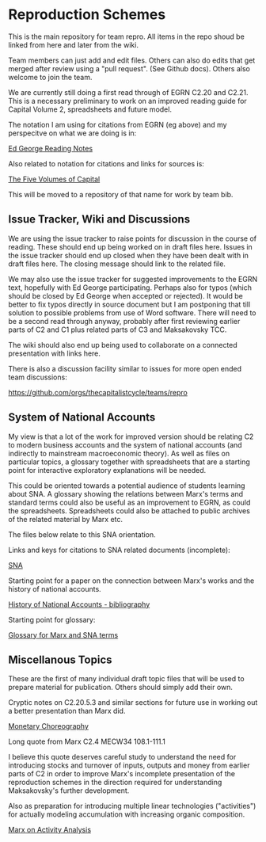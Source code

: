 # Reproduction Schemes

This is the main repository for team repro. All items in the repo shoud be linked from here and later from the wiki.

Team members can just add and edit files. Others can also do edits that get merged after review using a "pull request".
(See Github docs). Others also welcome to join the team.

We are currently still doing a first read through of EGRN C2.20 and C2.21.
This is a necessary preliminary to work on an improved reading guide for Capital Volume 2, spreadsheets and future model.

The notation I am using for citations from EGRN (eg above) and my perspecitve on what we are doing is in:

[Ed George Reading Notes](ed-george-reading-notes.md)

Also related to notation for citations and links for sources is:

[The Five Volumes of Capital](capital-ebooks.md)

This will be moved to a repository of that name for work by team bib.

## Issue Tracker, Wiki and Discussions

We are using the issue tracker to raise points for discussion in the course of reading.
These should end up being worked on in draft files here.
Issues in the issue tracker should end up closed when they have been dealt with in draft files here.
The closing message should link to the related file.

We may also use the issue tracker for suggested improvements to the EGRN text, hopefully with Ed George
participating. Perhaps also for typos (which should be closed by Ed George when accepted or rejected).
It would be better to fix typos directly in source document but I am postponing that till solution
to possible problems from use of Word software. There will need to be a second read through anyway,
probably after first reviewing earlier parts of C2 and C1 plus related parts of C3 and Maksakovsky TCC.

The wiki should also end up being used to collaborate on a connected presentation with links here.

There is also a discussion facility similar to issues for more open ended team discussions:

https://github.com/orgs/thecapitalistcycle/teams/repro

## System of National Accounts

My view is that a lot of the work for improved version should be relating C2 to modern business accounts and the system 
of national accounts (and indirectly to mainstream macroeconomic theory). As well as files on particular topics, a 
glossary together with spreadsheets that are a starting point for interactive exploratory explanations will be needed. 

This could be oriented towards a potential audience of students learning about SNA. A glossary showing the relations 
between Marx's terms and standard terms could also be useful as an improvement to EGRN, as could the spreadsheets. 
Spreadsheets could also be attached to public archives of the related material by Marx etc.

The files below relate to this SNA orientation.

Links and keys for citations to SNA related documents (incomplete):

[SNA](sna.md)

Starting point for a paper on the connection between Marx's works and the history of national accounts.

[History of National Accounts - bibliography](bib-history-national-accounts.md)

Starting point for glossary:

[Glossary for Marx and SNA terms](https://github.com/thecapitalistcycle/reproduction-schemes/blob/master/gloss-marx-sna.md)

## Miscellanous Topics

These are the first of many individual draft topic files that will be used to prepare material for publication. Others
should simply add their own.

Cryptic notes on C2.20.5.3 and similar sections for future use in working out a better presentation than Marx did.

[Monetary Choreography](monetary-choreography.md)

Long quote from Marx C2.4 MECW34 108.1-111.1

I believe this quote deserves careful study to understand the need for introducing stocks and turnover of inputs, outputs and
money from earlier parts of C2 in order to improve Marx's incomplete presentation of the reproduction schemes in the
direction required for understanding Maksakovsky's further development.

Also as preparation for introducing multiple linear technologies ("activities") for actually modeling accumulation with increasing organic composition.

[Marx on Activity Analysis](quote-marx-activity.md)



